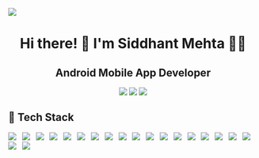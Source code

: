 ![](https://komarev.com/ghpvc/?username=Siddhant23&color=brightgreen&style=flat&label=Profile+Hits)
<h1 align='center'>
  Hi there! 👋 I'm Siddhant Mehta 👨‍💻
</h1>
<h2 align='center'>
  Android Mobile App Developer
</h2>

<p align="center">

   <a href="mailto:mehtasiddhant23@gmail.com" target="_blank">
   <img src="https://img.shields.io/badge/-Gmail-c14438?style=flat&logo=Gmail&logoColor=white"/></a>
    
   <a href="https://www.linkedin.com/in/siddhant-mehta" target="_blank">
   <img src="https://img.shields.io/badge/-LinkedIn-blue?style=flat&logo=Linkedin&logoColor=white"/></a>
   
   <a href="https://github.com/Siddhant23" target="_blank">
   <img src="https://img.shields.io/badge/-Github-000?style=flat&logo=Github&logoColor=white"/></a>

</p>


##  🔨 Tech Stack

<p align="left">
  <img src="https://img.shields.io/badge/Android-3DDC84?style=for-the-badge&logo=android&logoColor=white" /> 
  &nbsp
  <img src="https://img.shields.io/badge/Kotlin-0095D5?&style=for-the-badge&logo=kotlin&logoColor=white" />
  &nbsp
  <img src="https://img.shields.io/badge/Android_Studio-3DDC84?style=for-the-badge&logo=android-studio&logoColor=white" /> 
  &nbsp
  <img src="https://img.shields.io/badge/Java-ED8B00?style=for-the-badge&logo=java&logoColor=white" /> 
  &nbsp
  <img src="https://img.shields.io/badge/firebase-ffca28?style=for-the-badge&logo=firebase&logoColor=black" /> 
  &nbsp
  <img src="https://img.shields.io/badge/Postman-FF6C37?style=for-the-badge&logo=Postman&logoColor=white" /> 
  &nbsp
  <img src="https://img.shields.io/badge/Git-F05032?style=for-the-badge&logo=git&logoColor=white" /> 
  &nbsp
  <img src="https://img.shields.io/badge/Jira-0052CC?style=for-the-badge&logo=Jira&logoColor=white" />
   &nbsp
  <img src= "https://img.shields.io/badge/GitLab-330F63?style=for-the-badge&logo=gitlab&logoColor=white" />
  &nbsp
   <img src= "https://img.shields.io/badge/Sourcetree-0052CC?style=for-the-badge&logo=Sourcetree&logoColor=white" />
  &nbsp
    <img src= "https://img.shields.io/badge/Bitbucket-0747a6?style=for-the-badge&logo=bitbucket&logoColor=white" />
  &nbsp
      <img src= "https://img.shields.io/badge/SQLite-07405E?style=for-the-badge&logo=sqlite&logoColor=white" />
  &nbsp
    <img src= "https://img.shields.io/badge/GraphQl-E10098?style=for-the-badge&logo=graphql&logoColor=white" />
  &nbsp
     <img src= "https://img.shields.io/badge/gradle-02303A?style=for-the-badge&logo=gradle&logoColor=white" />
  &nbsp
     <img src= "https://img.shields.io/badge/Junit5-25A162?style=for-the-badge&logo=junit5&logoColor=white" />
  &nbsp
      <img src= "https://img.shields.io/badge/Jenkins-D24939?style=for-the-badge&logo=Jenkins&logoColor=white" />
  &nbsp
     <img src= "https://img.shields.io/badge/Amazon_AWS-FF9900?style=for-the-badge&logo=amazonaws&logoColor=white" />
  &nbsp
     <img src= "https://img.shields.io/badge/GitHub_Actions-2088FF?style=for-the-badge&logo=github-actions&logoColor=white" />
  &nbsp
     <img src= "https://img.shields.io/badge/Google_Play-414141?style=for-the-badge&logo=google-play&logoColor=white" />
  &nbsp
     <img src= "https://img.shields.io/badge/Trello-0052CC?style=for-the-badge&logo=trello&logoColor=white" />
  &nbsp
  
</p>

<!-- <img src="https://github-readme-streak-stats.herokuapp.com/?user=Siddhant23" /> -->
<!--   <img height="150" align="right" src="https://github-readme-stats.vercel.app/api?username=Siddhant23&count_private=true&include_all_commits=true" /> -->
<!--   <img src="https://github-readme-stats.vercel.app/api/top-langs/?username=Siddhant23&layout=compact" /> -->
